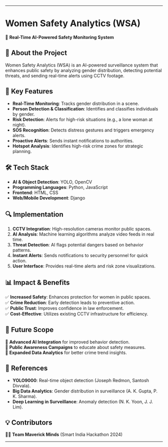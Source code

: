 

---

# Women Safety Analytics (WSA)  

🚀 **Real-Time AI-Powered Safety Monitoring System**  

## 📌 About the Project  
Women Safety Analytics (WSA) is an AI-powered surveillance system that enhances public safety by analyzing gender distribution, detecting potential threats, and sending real-time alerts using CCTV footage.  

## 🎯 Key Features  
- **Real-Time Monitoring**: Tracks gender distribution in a scene.  
- **Person Detection & Classification**: Identifies and classifies individuals by gender.  
- **Risk Detection**: Alerts for high-risk situations (e.g., a lone woman at night).  
- **SOS Recognition**: Detects distress gestures and triggers emergency alerts.  
- **Proactive Alerts**: Sends instant notifications to authorities.  
- **Hotspot Analysis**: Identifies high-risk crime zones for strategic planning.  

## 🛠️ Tech Stack  
- **AI & Object Detection**: YOLO, OpenCV  
- **Programming Languages**: Python, JavaScript  
- **Frontend**: HTML, CSS  
- **Web/Mobile Development**: Django  

## 🔍 Implementation  
1. **CCTV Integration**: High-resolution cameras monitor public spaces.  
2. **AI Analysis**: Machine learning algorithms analyze video feeds in real time.  
3. **Threat Detection**: AI flags potential dangers based on behavior patterns.  
4. **Instant Alerts**: Sends notifications to security personnel for quick action.  
5. **User Interface**: Provides real-time alerts and risk zone visualizations.  

## 📊 Impact & Benefits  
✅ **Increased Safety**: Enhances protection for women in public spaces.  
✅ **Crime Reduction**: Early detection leads to preventive action.  
✅ **Public Trust**: Improves confidence in law enforcement.  
✅ **Cost-Effective**: Utilizes existing CCTV infrastructure for efficiency.  

## 🚀 Future Scope  
🔹 **Advanced AI Integration** for improved behavior detection.  
🔹 **Public Awareness Campaigns** to educate about safety measures.  
🔹 **Expanded Data Analytics** for better crime trend insights.  

## 📜 References  
- **YOLO9000**: Real-time object detection (Joseph Redmon, Santosh Divvala).  
- **Big Data Analytics**: Gender distribution in surveillance (A. K. Gupta, P. K. Sharma).  
- **Deep Learning in Surveillance**: Anomaly detection (N. K. Yoon, J. J. Lim).  

## 💡 Contributors  
👨‍💻 **Team Maverick Minds** (Smart India Hackathon 2024)  

---
